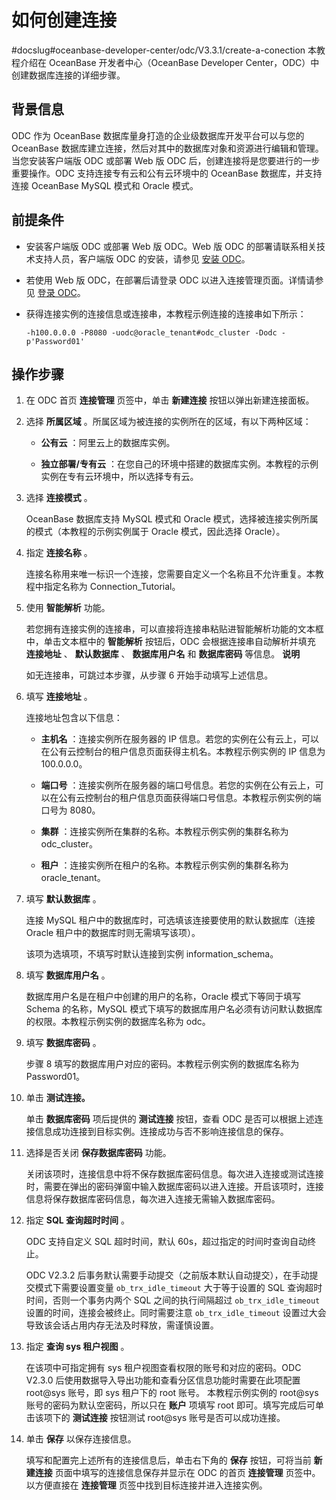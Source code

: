 如何创建连接 
===========================
#docslug#oceanbase-developer-center/odc/V3.3.1/create-a-conection
本教程介绍在 OceanBase 开发者中心（OceanBase Developer Center，ODC）中创建数据库连接的详细步骤。

背景信息 
-------------

ODC 作为 OceanBase 数据库量身打造的企业级数据库开发平台可以与您的 OceanBase 数据库建立连接，然后对其中的数据库对象和资源进行编辑和管理。当您安装客户端版 ODC 或部署 Web 版 ODC 后，创建连接将是您要进行的一步重要操作。ODC 支持连接专有云和公有云环境中的 OceanBase 数据库，并支持连接 OceanBase MySQL 模式和 Oracle 模式。

前提条件 
-------------

* 安装客户端版 ODC 或部署 Web 版 ODC。Web 版 ODC 的部署请联系相关技术支持人员，客户端版 ODC 的安装，请参见 [安装 ODC](../7.client-odc-user-guide/1.client-odc-install-odc.md)。

  

* 若使用 Web 版 ODC，在部署后请登录 ODC 以进入连接管理页面。详情请参见 [登录 ODC](../6.web-odc-user-guide/1.log-on-to-odc/1.log-on-to-odc-account.md)。

  

* 获得连接实例的连接信息或连接串，本教程示例连接的连接串如下所示：

  ```unknow
  -h100.0.0.0 -P8080 -uodc@oracle_tenant#odc_cluster -Dodc -p'Password01'
  ```

  




操作步骤 
-------------

1. 在 ODC 首页 **连接管理** 页签中，单击 **新建连接** 按钮以弹出新建连接面板。

   

2. 选择 **所属区域** 。所属区域为被连接的实例所在的区域，有以下两种区域：

   * **公有云** ：阿里云上的数据库实例。
   
   * **独立部署/专有云** ：在您自己的环境中搭建的数据库实例。本教程的示例实例在专有云环境中，所以选择专有云。
   

   

3. 选择 **连接模式** 。

   OceanBase 数据库支持 MySQL 模式和 Oracle 模式，选择被连接实例所属的模式（本教程的示例实例属于 Oracle 模式，因此选择 Oracle）。
   

4. 指定 **连接名称** 。

   连接名称用来唯一标识一个连接，您需要自定义一个名称且不允许重复。本教程中指定名称为 Connection_Tutorial。
   

5. 使用 **智能解析** 功能。

   若您拥有连接实例的连接串，可以直接将连接串粘贴进智能解析功能的文本框中，单击文本框中的 **智能解析** 按钮后，ODC 会根据连接串自动解析并填充 **连接地址** 、 **默认数据库** 、 **数据库用户名** 和 **数据库密码** 等信息。
   **说明**

   

   如无连接串，可跳过本步骤，从步骤 6 开始手动填写上述信息。
   

6. 填写 **连接地址** 。

   连接地址包含以下信息：
   * **主机名** ：连接实例所在服务器的 IP 信息。若您的实例在公有云上，可以在公有云控制台的租户信息页面获得主机名。本教程示例实例的 IP 信息为 100.0.0.0。

     
   
   * **端口号** ：连接实例所在服务器的端口号信息。若您的实例在公有云上，可以在公有云控制台的租户信息页面获得端口号信息。本教程示例实例的端口号为 8080。

     
   
   * **集群** ：连接实例所在集群的名称。本教程示例实例的集群名称为 odc_cluster。

     
   
   * **租户** ：连接实例所在租户的名称。本教程示例实例的集群名称为 oracle_tenant。

     
   

   

7. 填写 **默认数据库** 。

   连接 MySQL 租户中的数据库时，可选填该连接要使用的默认数据库（连接 Oracle 租户中的数据库时则无需填写该项）。

   该项为选填项，不填写时默认连接到实例 information_schema。
   

8. 填写 **数据库用户名** 。

   数据库用户名是在租户中创建的用户的名称，Oracle 模式下等同于填写 Schema 的名称，MySQL 模式下填写的数据库用户名必须有访问默认数据库的权限。本教程示例实例的数据库名称为 odc。
   

9. 填写 **数据库密码** 。

   步骤 8 填写的数据库用户对应的密码。本教程示例实例的数据库名称为 Password01。
   

10. 单击 **测试连接。** 

    单击 **数据库密码** 项后提供的 **测试连接** 按钮，查看 ODC 是否可以根据上述连接信息成功连接到目标实例。连接成功与否不影响连接信息的保存。
    

11. 选择是否关闭 **保存数据库密码** 功能。

    关闭该项时，连接信息中将不保存数据库密码信息。每次进入连接或测试连接时，需要在弹出的密码弹窗中输入数据库密码以进入连接。开启该项时，连接信息将保存数据库密码信息，每次进入连接无需输入数据库密码。
    

12. 指定 **SQL 查询超时时间** 。

    ODC 支持自定义 SQL 超时时间，默认 60s，超过指定的时间时查询自动终止。

    ODC V2.3.2 后事务默认需要手动提交（之前版本默认自动提交），在手动提交模式下需要设置变量 `ob_trx_idle_timeout` 大于等于设置的 SQL 查询超时时间，否则一个事务内两个 SQL 之间的执行间隔超过 `ob_trx_idle_timeout` 设置的时间，连接会被终止。同时需要注意 `ob_trx_idle_timeout` 设置过大会导致该会话占用内存无法及时释放，需谨慎设置。
    

13. 指定 **查询 sys 租户视图** 。

    在该项中可指定拥有 sys 租户视图查看权限的账号和对应的密码。ODC V2.3.0 后使用数据导入导出功能和查看分区信息功能时需要在此项配置 root@sys 账号，即 sys 租户下的 root 账号。 本教程示例实例的 root@sys 账号的密码为默认空密码，所以只在 **账户** 项填写 root 即可。填写完成后可单击该项下的 **测试连接** 按钮测试 root@sys 账号是否可以成功连接。
    

14. 单击 **保存** 以保存连接信息。

    填写和配置完上述所有的连接信息后，单击右下角的 **保存** 按钮，可将当前 **新建连接** 页面中填写的连接信息保存并显示在 ODC 的首页 **连接管理** 页签中。以方便直接在 **连接管理** 页签中找到目标连接并进入连接实例。
    



